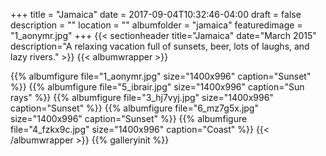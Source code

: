 +++
title = "Jamaica"
date = 2017-09-04T10:32:46-04:00
draft = false
description = "" 
location = ""
albumfolder = "jamaica"
featuredimage = "1_aonymr.jpg"
+++
{{< sectionheader 
    title="Jamaica" 
    date="March 2015"
    description="A relaxing vacation full of sunsets, beer, lots of laughs, and lazy rivers."
    >}}
{{< albumwrapper >}}

{{% albumfigure file="1_aonymr.jpg" size="1400x996" caption="Sunset" %}}
{{% albumfigure file="5_ibrair.jpg" size="1400x996" caption="Sun rays" %}}
{{% albumfigure file="3_hj7vyj.jpg" size="1400x996" caption="Sunset" %}}
{{% albumfigure file="6_mz7g5x.jpg" size="1400x996" caption="Sunset" %}}
{{% albumfigure file="4_fzkx9c.jpg" size="1400x996" caption="Coast" %}}
{{< /albumwrapper >}}
{{% galleryinit %}}